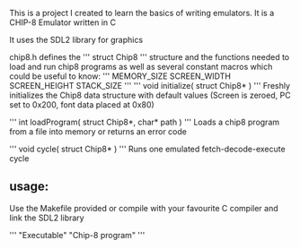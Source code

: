 This is a project I created to learn the basics of writing emulators.
It is a CHIP-8 Emulator written in C

It uses the SDL2 library for graphics


chip8.h defines the
'''
struct Chip8
'''
structure and the functions needed to load and run chip8 programs
as well as several constant macros which could be useful to know:
'''
MEMORY_SIZE
SCREEN_WIDTH
SCREEN_HEIGHT
STACK_SIZE
'''
'''
void initialize( struct Chip8* )
''' 
Freshly initializes the Chip8 data structure with default values
(Screen is zeroed, PC set to 0x200, font data placed at 0x80)

'''
int loadProgram( struct Chip8*, char* path )
'''
Loads a chip8 program from a file into memory or returns an error code

'''
void cycle( struct Chip8* )
'''
Runs one emulated fetch-decode-execute cycle

## usage:

Use the Makefile provided or compile with your favourite C compiler and link the SDL2 library

'''
"Executable" "Chip-8 program"
'''